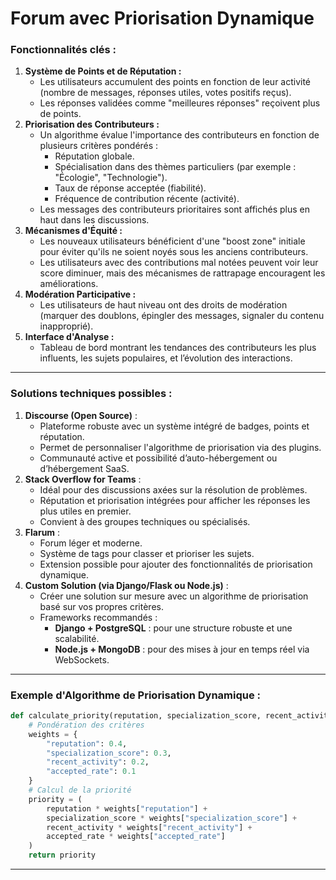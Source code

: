 # Forum avec Priorisation Dynamique

### **Fonctionnalités clés :**

1. **Système de Points et de Réputation :**
    - Les utilisateurs accumulent des points en fonction de leur activité (nombre de messages, réponses utiles, votes positifs reçus).
    - Les réponses validées comme "meilleures réponses" reçoivent plus de points.
2. **Priorisation des Contributeurs :**
    - Un algorithme évalue l'importance des contributeurs en fonction de plusieurs critères pondérés :
        - Réputation globale.
        - Spécialisation dans des thèmes particuliers (par exemple : "Écologie", "Technologie").
        - Taux de réponse acceptée (fiabilité).
        - Fréquence de contribution récente (activité).
    - Les messages des contributeurs prioritaires sont affichés plus en haut dans les discussions.
3. **Mécanismes d'Équité :**
    - Les nouveaux utilisateurs bénéficient d'une "boost zone" initiale pour éviter qu'ils ne soient noyés sous les anciens contributeurs.
    - Les utilisateurs avec des contributions mal notées peuvent voir leur score diminuer, mais des mécanismes de rattrapage encouragent les améliorations.
4. **Modération Participative :**
    - Les utilisateurs de haut niveau ont des droits de modération (marquer des doublons, épingler des messages, signaler du contenu inapproprié).
5. **Interface d'Analyse :**
    - Tableau de bord montrant les tendances des contributeurs les plus influents, les sujets populaires, et l’évolution des interactions.

---

### **Solutions techniques possibles :**

1. **Discourse (Open Source)** :
    - Plateforme robuste avec un système intégré de badges, points et réputation.
    - Permet de personnaliser l'algorithme de priorisation via des plugins.
    - Communauté active et possibilité d’auto-hébergement ou d’hébergement SaaS.
2. **Stack Overflow for Teams** :
    - Idéal pour des discussions axées sur la résolution de problèmes.
    - Réputation et priorisation intégrées pour afficher les réponses les plus utiles en premier.
    - Convient à des groupes techniques ou spécialisés.
3. **Flarum** :
    - Forum léger et moderne.
    - Système de tags pour classer et prioriser les sujets.
    - Extension possible pour ajouter des fonctionnalités de priorisation dynamique.
4. **Custom Solution (via Django/Flask ou Node.js)** :
    - Créer une solution sur mesure avec un algorithme de priorisation basé sur vos propres critères.
    - Frameworks recommandés :
        - **Django + PostgreSQL** : pour une structure robuste et une scalabilité.
        - **Node.js + MongoDB** : pour des mises à jour en temps réel via WebSockets.

---

### **Exemple d'Algorithme de Priorisation Dynamique :**

```python
def calculate_priority(reputation, specialization_score, recent_activity, accepted_rate):
    # Pondération des critères
    weights = {
        "reputation": 0.4,
        "specialization_score": 0.3,
        "recent_activity": 0.2,
        "accepted_rate": 0.1
    }
    # Calcul de la priorité
    priority = (
        reputation * weights["reputation"] +
        specialization_score * weights["specialization_score"] +
        recent_activity * weights["recent_activity"] +
        accepted_rate * weights["accepted_rate"]
    )
    return priority

```

---